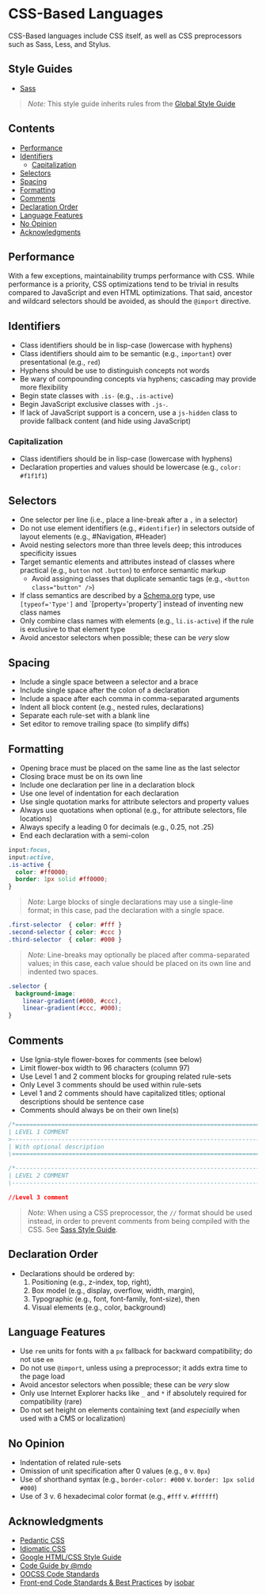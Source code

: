 # CSS-Based Languages

CSS-Based languages include CSS itself, as well as CSS preprocessors such as Sass, Less, and Stylus.

## Style Guides
- [Sass](./Sass.md)

> *Note:* This style guide inherits rules from the [Global Style Guide](../README.md)

## Contents
- [Performance](#performance)
- [Identifiers](#identifiers)
  - [Capitalization](#capitalization)
- [Selectors](#selectors)
- [Spacing](#spacing)
- [Formatting](#formatting)
- [Comments](#comments)
- [Declaration Order](#declaration-order)
- [Language Features](#language-features)
- [No Opinion](#no-opinion)
- [Acknowledgments](#acknowledgments)

## Performance
With a few exceptions, maintainability trumps performance with CSS. While performance is a priority, CSS optimizations tend to be trivial in results compared to JavaScript and even HTML optimizations. That said, ancestor and wildcard selectors should be avoided, as should the `@import` directive.

## Identifiers
- Class identifiers should be in lisp-case (lowercase with hyphens)
- Class identifiers should aim to be semantic (e.g., `important`) over presentational (e.g., `red`)
- Hyphens should be use to distinguish concepts not words
- Be wary of compounding concepts via hyphens; cascading may provide more flexibility
- Begin state classes with `.is-` (e.g., `.is-active`)
- Begin JavaScript exclusive classes with `.js-`.
- If lack of JavaScript support is a concern, use a `js-hidden` class to provide fallback content (and hide using JavaScript)

### Capitalization
- Class identifiers should be in lisp-case (lowercase with hyphens)
- Declaration properties and values should be lowercase (e.g., `color: #f1f1f1`)

## Selectors
- One selector per line (i.e., place a line-break after a `,` in a selector)
- Do not use element identifiers (e.g., `#identifier`) in selectors outside of layout elements (e.g., #Navigation, #Header)
- Avoid nesting selectors more than three levels deep; this introduces specificity issues
- Target semantic elements and attributes instead of classes where practical (e.g., `button` not `.button`) to enforce semantic markup
  - Avoid assigning classes that duplicate semantic tags (e.g., `<button class="button" />`)
- If class semantics are described by a [Schema.org](http://schema.org/) type, use `[typeof='Type']` and `[property='property'] instead of inventing new class names
- Only combine class names with elements (e.g., `li.is-active`) if the rule is exclusive to that element type
- Avoid ancestor selectors when possible; these can be *very* slow

## Spacing
- Include a single space between a selector and a brace
- Include single space after the colon of a declaration
- Include a space after each comma in comma-separated arguments
- Indent all block content (e.g., nested rules, declarations)
- Separate each rule-set with a blank line
- Set editor to remove trailing space (to simplify diffs)

## Formatting
- Opening brace must be placed on the same line as the last selector
- Closing brace must be on its own line
- Include one declaration per line in a declaration block
- Use one level of indentation for each declaration
- Use single quotation marks for attribute selectors and property values
- Always use quotations when optional (e.g., for attribute selectors, file locations)
- Always specify a leading 0 for decimals (e.g., 0.25, not .25)
- End each declaration with a semi-colon

```css
input:focus,
input:active,
.is-active {
  color: #ff0000;
  border: 1px solid #ff0000;
}

```

> *Note:* Large blocks of single declarations may use a single-line format; in this case, pad the declaration with a single space.
```css
.first-selector  { color: #fff }
.second-selector { color: #ccc }
.third-selector  { color: #000 }
```
> *Note:* Line-breaks may optionally be placed after comma-separated values; in this case, each value should be placed on its own line and indented two spaces.
```css
.selector {
  background-image:
    linear-gradient(#000, #ccc),
    linear-gradient(#ccc, #000);
}
```

## Comments
- Use Ignia-style flower-boxes for comments (see below)
- Limit flower-box width to 96 characters (column 97)
- Use Level 1 and 2 comment blocks for grouping related rule-sets
- Only Level 3 comments should be used within rule-sets
- Level 1 and 2 comments should have capitalized titles; optional descriptions should be sentence case
- Comments should always be on their own line(s)

```css
/*==============================================================================================
| LEVEL 1 COMMENT
>-----------------------------------------------------------------------------------------------
| With optional description
\=============================================================================================*/

/*----------------------------------------------------------------------------------------------
| LEVEL 2 COMMENT
\---------------------------------------------------------------------------------------------*/

//Level 3 comment
```
> *Note:* When using a CSS preprocessor, the `//` format should be used instead, in order to prevent comments from being compiled with the CSS. See [Sass Style Guide](./Sass.md).

## Declaration Order
- Declarations should be ordered by:
  1. Positioning (e.g., z-index, top, right),
  2. Box model (e.g., display, overflow, width, margin),
  3. Typographic (e.g., font, font-family, font-size), then
  4. Visual elements (e.g., color, background)

## Language Features
- Use `rem` units for fonts with a `px` fallback for backward compatibility; do not use `em`
- Do not use `@import`, unless using a preprocessor; it adds extra time to the page load
- Avoid ancestor selectors when possible; these can be *very* slow
- Only use Internet Explorer hacks like `_` and `*` if absolutely required for compatibility (rare)
- Do not set height on elements containing text (and *especially* when used with a CMS or localization)

## No Opinion
- Indentation of related rule-sets
- Omission of unit specification after 0 values (e.g., `0` v. `0px`)
- Use of shorthand syntax (e.g., `border-color: #000` v. `border: 1px solid #000`)
- Use of 3 v. 6 hexadecimal color format (e.g., `#fff` v. `#ffffff`)

## Acknowledgments
- [Pedantic CSS](http://pedantic-css.readme.io/v1.0)
- [Idiomatic CSS](https://github.com/necolas/idiomatic-css)
- [Google HTML/CSS Style Guide](http://google-styleguide.googlecode.com/svn/trunk/htmlcssguide.xml)
- [Code Guide by @mdo](http://mdo.github.io/code-guide/#css)
- [OOCSS Code Standards](https://github.com/stubbornella/oocss-code-standards)
- [Front-end Code Standards & Best Practices](http://isobar-idev.github.io/code-standards/) by [isobar](http://www.isobar.com/)

